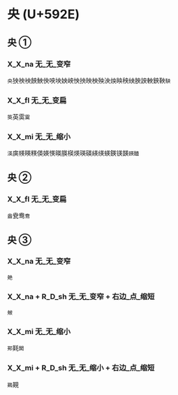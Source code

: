 # 央 (U+592E)

## 央 ①

### X_X_na 无_无_变窄
`央`㹧䄃䘧䬬䱀佒咉坱姎岟怏抰映柍殃泱炴眏秧紻胦詇軮鉠鞅`駚`

### X_X_fl 无_无_变扁
`䇦`英雵`霙`

### X_X_mi 无_无_缩小
`渶`㢍㡕䁐䊔偀媖愥暎朠楧煐瑛碤緓绬蝧鍈锳韺`䭊醠`

## 央 ② 

### X_X_fl 无_无_变扁
`盎`㼜鸯`鴦`

## 央 ③

### X_X_na 无_无_变窄
`䒋`

### X_X_na + R_D_sh 无_无_变窄 + 右边_点_缩短
`㿮`

### X_X_mi 无_无_缩小
`䣐`㲟`䦫`

### X_X_mi + R_D_sh 无_无_缩小 + 右边_点_缩短
`鶧`䚆
